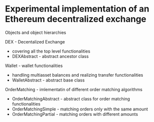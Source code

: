 # Experimental implementation of an Ethereum decentralized exchange

Objects and object hierarchies

DEX  - Decentalized Exchange
 - covering all the top level functionalities
 - DEXAbstract - abstract ancestor class

Wallet - wallet functionalities
 - handling multiasset balances and realizing transfer functionalities
 - WalletAbstract - abstract base class

 OrderMatching - imlementatin of different order matching algorithms
 - OrderMatchingAbstract - abstract class for order matching functionalities
 - OrderMatchingSimple - matching orders only with the same amount
 - OrderMatchingPartial - matching orders with different amounts
 
  
